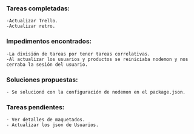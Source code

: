 ### Tareas completadas:
    -Actualizar Trello.
    -Actualizar retro.        

### Impedimentos encontrados:
    -La división de tareas por tener tareas correlativas.
    -Al actualizar los usuarios y productos se reiniciaba nodemon y nos cerraba la sesión del usuario. 
  
### Soluciones propuestas:
    - Se solucionó con la configuración de nodemon en el package.json.

### Tareas pendientes:
    - Ver detalles de maquetados.
    - Actualizar los json de Usuarios. 


